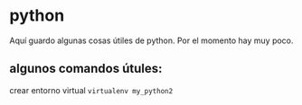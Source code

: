 # python
Aquí guardo algunas cosas útiles de python. Por el momento hay muy poco.

## algunos comandos útules:
crear entorno virtual
``` virtualenv my_python2 ```
